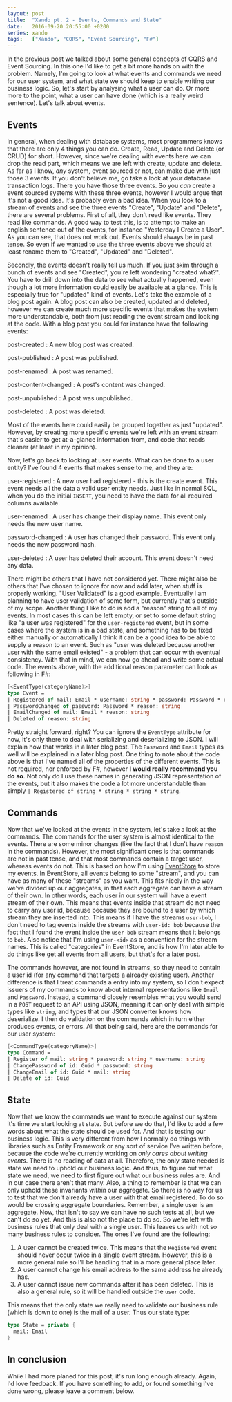 ```yaml
---
layout: post
title:  "Xando pt. 2 - Events, Commands and State"
date:   2016-09-20 20:55:00 +0200
series: xando
tags:   ["Xando", "CQRS", "Event Sourcing", "F#"]
---
```


In the previous post we talked about some general concepts of CQRS and Event Sourcing. In this one I'd like to get a bit more hands on with the problem. Namely, I'm going to look at what events and commands we need for our user system, and what state we should keep to enable writing our business logic. So, let's start by analysing what a user can do. Or more more to the point, what a user can have done (which is a really weird sentence). Let's talk about events.

## Events
In general, when dealing with database systems, most programmers knows that there are only 4 things you can do. Create, Read, Update and Delete (or CRUD) for short. However, since we're dealing with events here we can drop the read part, which means we are left with create, update and delete. As far as I know, *any* system, event sourced or not, can make due with just those 3 events. If you don't believe me, go take a look at your database transaction logs. There you have those three events. So you *can* create a event sourced systems with these three events, however I would argue that it's not a good idea. It's probably even a bad idea. When you look to a stream of events and see the three events "Create", "Update" and "Delete", there are several problems. First of all, they don't read like events. They read like commands. A good way to test this, is to attempt to make an english sentence out of the events, for instance "Yesterday I Create a User". As you can see, that does not work out. Events should always be in past tense. So even if we wanted to use the three events above we should at least rename them to "Created", "Updated" and "Deleted".

Secondly, the events doesn't really tell us much. If you just skim through a bunch of events and see "Created", you're left wondering "created what?". You have to drill down into the data to see what actually happened, even though a lot more information could easily be available at a glance. This is especially true for "updated" kind of events. Let's take the example of a blog post again. A blog post can also be created, updated and deleted, however we can create much more specific events that makes the system more understandable, both from just reading the event stream and looking at the code. With a blog post you could for instance have the following events:

post-created
: A new blog post was created.

post-published
: A post was published.

post-renamed
: A post was renamed.

post-content-changed
: A post's content was changed.

post-unpublished
: A post was unpublished.

post-deleted
: A post was deleted.

Most of the events here could easily be grouped together as just "updated". However, by creating more specific events we're left with an event stream that's easier to get at-a-glance information from, and code that reads cleaner (at least in my opinion).

Now, let's go back to looking at user events. What can be done to a user entity? I've found 4 events that makes sense to me, and they are:

user-registered
: A new user had registered - this is the create event. This event needs all the data a valid user entity needs. Just like in normal SQL, when you do the initial `INSERT`, you need to have the data for all required columns available.

user-renamed
: A user has change their display name. This event only needs the new user name.

password-changed
: A user has changed their password. This event only needs the new password hash.

user-deleted
: A user has deleted their account. This event doesn't need any data.

There might be others that I have not considered yet. There might also be others that I've chosen to ignore for now and add later, when stuff is properly working. "User Validated" is a good example. Eventually I am planning to have user validation of some form, but currently that's outside of my scope. Another thing I like to do is add a "reason" string to all of my events. In most cases this can be left empty, or set to some default string like "a user was registered" for the `user-registered` event, but in some cases where the system is in a bad state, and something has to be fixed either manually or automatically I think it can be a good idea to be able to supply a reason to an event. Such as "user was deleted because another user with the same email existed" - a problem that can occur with eventual consistency. With that in mind, we can now go ahead and write some actual code. The events above, with the additional reason parameter can look as following in F#:

```fsharp
[<EventType(categoryName)>]
type Event =
| Registered of mail: Email * username: string * password: Password * reason: string
| PasswordChanged of password: Password * reason: string
| EmailChanged of mail: Email * reason: string
| Deleted of reason: string
```

Pretty straight forward, right? You can ignore the `EventType` attribute for now, it's only there to deal with serializing and deserializing to JSON. I will explain how that works in a later blog post. The `Password` and `Email` types as well will be explained in a later blog post. One thing to note about the code above is that I've named all of the properties of the different events. This is not required, nor enforced by F#, however **I would really recommend you do so**. Not only do I use these names in generating JSON representation of the events, but it also makes the code a lot more understandable than simply `| Registered of string * string * string * string`.

## Commands
Now that we've looked at the events in the system, let's take a look at the commands. The commands for the user system is almost identical to the events. There are some minor changes (like the fact that I don't have `reason` in the commands). However, the most significant ones is that commands are not in past tense, and that most commands contain a target user, whereas events do not. This is based on how I'm using [EventStore][eventstore] to store my events. In EventStore, all events belong to some "stream", and you can have as many of these "streams" as you want. This fits nicely in the way we've divided up our aggregates, in that each aggregate can have a stream of their own. In other words, each user in our system will have a event stream of their own. This means that events inside that stream do not need to carry any user id, because because they are bound to a user by which stream they are inserted into. This means if I have the streams `user-bob`, I don't need to tag events inside the streams with `user-id: bob` because the fact that I found the event inside the `user-bob` stream means that it belongs to `bob`. Also notice that I'm using `user-<id>` as a convention for the stream names. This is called "categories" in EventStore, and is how I'm later able to do things like get all events from all users, but that's for a later post.

The commands however, are not found in streams, so they need to contain a user id (for any command that targets a already existing user). Another difference is that I treat commands a entry into my system, so I don't expect issuers of my commands to know about internal representations like `Email` and `Password`. Instead, a command closely resembles what you would send in a `POST` request to an API using JSON, meaning it can only deal with simple types like `string`, and types that our JSON converter knows how deserialize. I then do validation on the commands which in turn either produces events, or errors. All that being said, here are the commands for our user system:

```fsharp
[<CommandType(categoryName)>]
type Command =
| Register of mail: string * password: string * username: string
| ChangePassword of id: Guid * password: string
| ChangeEmail of id: Guid * mail: string
| Delete of id: Guid
```

## State
Now that we know the commands we want to execute against our system it's time we start looking at state. But before we do that, I'd like to add a few words about what the state should be used for. And that is testing our business logic. This is very different from how I normally do things with libraries such as Entity Framework or any sort of service I've written before, because the code we're currently working on *only cares about writing events*. There is no reading of data at all. Therefore, the only state needed is state we need to uphold our business logic. And thus, to figure out what state we need, we need to first figure out what our business rules are. And in our case there aren't that many. Also, a thing to remember is that we can only uphold these invariants *within* our aggregate. So there is no way for us to test that we don't already have a user with that email registered. To do so would be crossing aggregate boundaries. Remember, a single user is an aggregate. Now, that isn't to say we can have no such tests at all, but we can't do so yet. And this is also not the place to do so. So we're left with business rules that only deal with a single user. This leaves us with not so many business rules to consider. The ones I've found are the following:

1. A user cannot be created twice. This means that the `Registered` event should never occur twice in a single event stream. However, this is a more general rule so I'll be handling that in a more general place later.
2. A user cannot change his email address to the same address he already has.
3. A user cannot issue new commands after it has been deleted. This is also a general rule, so it will be handled outside the `user` code.

This means that the only state we really need to validate our business rule (which is down to one) is the mail of a user. Thus our state type:

```fsharp
type State = private {
  mail: Email
}
```

## In conclusion
While I had more planed for this post, it's run long enough already. Again, I'd love feedback. If you have something to add, or found something I've done wrong, please leave a comment below.

[eventstore]: https://geteventstore.com